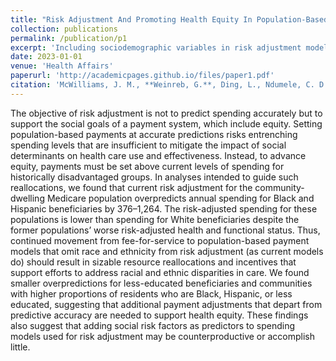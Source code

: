 ```yaml
---
title: "Risk Adjustment And Promoting Health Equity In Population-Based Payment: Concepts And Evidence"
collection: publications
permalink: /publication/p1
excerpt: 'Including sociodemographic variables in risk adjustment models could reduce payments to minoritized grofor marginalized groups.'
date: 2023-01-01
venue: 'Health Affairs'
paperurl: 'http://academicpages.github.io/files/paper1.pdf'
citation: 'McWilliams, J. M., **Weinreb, G.**, Ding, L., Ndumele, C. D., & Wallace, J. (2023). Risk adjustment and promoting health equity in population-based payment: Concepts and evidence. Health Affairs, 42(1), 105–114. https://doi.org/10.1377/hlthaff.2022.00916 '
---
```


The objective of risk adjustment is not to predict spending accurately but to support the social goals of a payment system, which include equity. Setting population-based payments at accurate predictions risks entrenching spending levels that are insufficient to mitigate the impact of social determinants on health care use and effectiveness. Instead, to advance equity, payments must be set above current levels of spending for historically disadvantaged groups. In analyses intended to guide such reallocations, we found that current risk adjustment for the community-dwelling Medicare population overpredicts annual spending for Black and Hispanic beneficiaries by $376–$1,264. The risk-adjusted spending for these populations is lower than spending for White beneficiaries despite the former populations’ worse risk-adjusted health and functional status. Thus, continued movement from fee-for-service to population-based payment models that omit race and ethnicity from risk adjustment (as current models do) should result in sizable resource reallocations and incentives that support efforts to address racial and ethnic disparities in care. We found smaller overpredictions for less-educated beneficiaries and communities with higher proportions of residents who are Black, Hispanic, or less educated, suggesting that additional payment adjustments that depart from predictive accuracy are needed to support health equity. These findings also suggest that adding social risk factors as predictors to spending models used for risk adjustment may be counterproductive or accomplish little.
